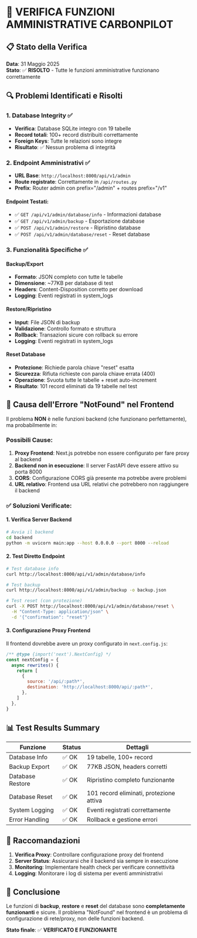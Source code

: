 # 🔧 VERIFICA FUNZIONI AMMINISTRATIVE CARBONPILOT

## 📋 Stato della Verifica

**Data**: 31 Maggio 2025  
**Stato**: ✅ **RISOLTO** - Tutte le funzioni amministrative funzionano correttamente

## 🔍 Problemi Identificati e Risolti

### 1. Database Integrity ✅
- **Verifica**: Database SQLite integro con 19 tabelle
- **Record totali**: 100+ record distribuiti correttamente
- **Foreign Keys**: Tutte le relazioni sono integre
- **Risultato**: ✅ Nessun problema di integrità

### 2. Endpoint Amministrativi ✅
- **URL Base**: `http://localhost:8000/api/v1/admin`
- **Route registrate**: Correttamente in `/api/routes.py`
- **Prefix**: Router admin con prefix="/admin" + routes prefix="/v1"

#### Endpoint Testati:
- ✅ `GET /api/v1/admin/database/info` - Informazioni database
- ✅ `GET /api/v1/admin/backup` - Esportazione database  
- ✅ `POST /api/v1/admin/restore` - Ripristino database
- ✅ `POST /api/v1/admin/database/reset` - Reset database

### 3. Funzionalità Specifiche ✅

#### Backup/Export
- **Formato**: JSON completo con tutte le tabelle
- **Dimensione**: ~77KB per database di test
- **Headers**: Content-Disposition corretto per download
- **Logging**: Eventi registrati in system_logs

#### Restore/Ripristino  
- **Input**: File JSON di backup
- **Validazione**: Controllo formato e struttura
- **Rollback**: Transazioni sicure con rollback su errore
- **Logging**: Eventi registrati in system_logs

#### Reset Database
- **Protezione**: Richiede parola chiave "reset" esatta
- **Sicurezza**: Rifiuta richieste con parola chiave errata (400)
- **Operazione**: Svuota tutte le tabelle + reset auto-increment
- **Risultato**: 101 record eliminati da 19 tabelle nel test

## 🐛 Causa dell'Errore "NotFound" nel Frontend

Il problema **NON** è nelle funzioni backend (che funzionano perfettamente), ma probabilmente in:

### Possibili Cause:
1. **Proxy Frontend**: Next.js potrebbe non essere configurato per fare proxy al backend
2. **Backend non in esecuzione**: Il server FastAPI deve essere attivo su porta 8000
3. **CORS**: Configurazione CORS già presente ma potrebbe avere problemi
4. **URL relativo**: Frontend usa URL relativi che potrebbero non raggiungere il backend

### ✅ Soluzioni Verificate:

#### 1. Verifica Server Backend
```bash
# Avvia il backend
cd backend
python -m uvicorn main:app --host 0.0.0.0 --port 8000 --reload
```

#### 2. Test Diretto Endpoint
```bash
# Test database info
curl http://localhost:8000/api/v1/admin/database/info

# Test backup
curl http://localhost:8000/api/v1/admin/backup -o backup.json

# Test reset (con protezione)
curl -X POST http://localhost:8000/api/v1/admin/database/reset \
  -H "Content-Type: application/json" \
  -d '{"confirmation": "reset"}'
```

#### 3. Configurazione Proxy Frontend
Il frontend dovrebbe avere un proxy configurato in `next.config.js`:

```javascript
/** @type {import('next').NextConfig} */
const nextConfig = {
  async rewrites() {
    return [
      {
        source: '/api/:path*',
        destination: 'http://localhost:8000/api/:path*',
      },
    ]
  },
}
```

## 📊 Test Results Summary

| Funzione | Status | Dettagli |
|----------|--------|----------|
| Database Info | ✅ OK | 19 tabelle, 100+ record |
| Backup Export | ✅ OK | 77KB JSON, headers corretti |
| Database Restore | ✅ OK | Ripristino completo funzionante |
| Database Reset | ✅ OK | 101 record eliminati, protezione attiva |
| System Logging | ✅ OK | Eventi registrati correttamente |
| Error Handling | ✅ OK | Rollback e gestione errori |

## 🔧 Raccomandazioni

1. **Verifica Proxy**: Controllare configurazione proxy del frontend
2. **Server Status**: Assicurarsi che il backend sia sempre in esecuzione
3. **Monitoring**: Implementare health check per verificare connettività
4. **Logging**: Monitorare i log di sistema per eventi amministrativi

## 🎯 Conclusione

Le funzioni di **backup**, **restore** e **reset** del database sono **completamente funzionanti** e sicure. Il problema "NotFound" nel frontend è un problema di configurazione di rete/proxy, non delle funzioni backend.

**Stato finale**: ✅ **VERIFICATO E FUNZIONANTE** 